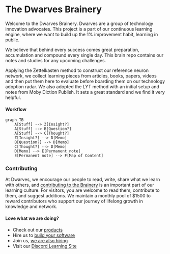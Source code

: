 # The Dwarves Brainery

Welcome to the Dwarves Brainery. Dwarves are a group of technology innovation advocates. This project is a part of our continuous learning engine, where we want to build up the 1% improvement habit, learning in public.

We believe that behind every success comes great preparation, accumulation and compound every single day. This brain repo contains our notes and studies for any upcoming challenges.

Applying the Zettelkasten method to construct our reference neuron network, we collect learning pieces from articles, books, papers, videos and then put them here to evaluate before boarding them on our technology adoption radar. We also adopted the LYT method with an initial setup and notes from Moby Diction Publish. It sets a great standard and we find it very helpful.

#### Workflow

```mermaid
graph TB
	A[Stuff] --> Z[Insight?]
	A[Stuff] --> B[Question?]
	A[Stuff] --> C[Thought?]
	Z[Insight?] --> D[Memo]
	B[Question?] --> D[Memo]
	C[Thought?] --> D[Memo]
	D[Memo] --> E[Permanent note]
	E[Permanent note] --> F[Map of Content]
```

### Contributing

At Dwarves, we encourage our people to read, write, share what we learn with others, and [contributing to the Brainery](./CONTRIBUTING.md) is an important part of our learning culture. For visitors, you are welcome to read them, contribute to them, and suggest additions. We maintain a monthly pool of $1500 to reward contributors who support our journey of lifelong growth in knowledge and network.

#### Love what we are doing?

- Check out our [products](https://superbits.co)
- Hire us to [build your software](https://d.foundation)
- Join us, [we are also hiring](https://github.com/dwarvesf/WeAreHiring)
- Visit our [Discord Learning Site](https://discord.gg/dzNBpNTVEZ)
